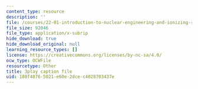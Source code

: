 ```yaml
---
content_type: resource
description: ''
file: /courses/22-01-introduction-to-nuclear-engineering-and-ionizing-radiation-fall-2016/180f48765021e60e2dcec4028703437e_G8LHGY3i01Q.srt
file_size: 92046
file_type: application/x-subrip
hide_download: true
hide_download_original: null
learning_resource_types: []
license: https://creativecommons.org/licenses/by-nc-sa/4.0/
ocw_type: OCWFile
resourcetype: Other
title: 3play caption file
uid: 180f4876-5021-e60e-2dce-c4028703437e
---
```

